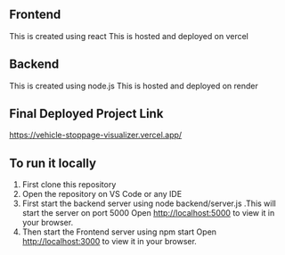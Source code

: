 ## Frontend 
This is created using react 
This is hosted and deployed on vercel

## Backend
This is created using node.js 
This is hosted and deployed on render

## Final Deployed Project Link 
https://vehicle-stoppage-visualizer.vercel.app/

## To run it locally 

1) First clone this repository
2) Open the repository on VS Code or any IDE
3) First start the backend server using node backend/server.js .This will start the server on port 5000
   Open [http://localhost:5000](http://localhost:5000) to view it in your browser.
4) Then start the Frontend server using npm start
   Open [http://localhost:3000](http://localhost:3000) to view it in your browser.

